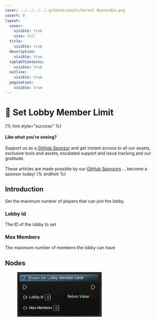 ```yaml
---
cover: ../../../../.gitbook/assets/Unreal Banner@2x.png
coverY: 0
layout:
  cover:
    visible: true
    size: full
  title:
    visible: true
  description:
    visible: true
  tableOfContents:
    visible: true
  outline:
    visible: true
  pagination:
    visible: true
---
```


# 🔵 Set Lobby Member Limit

{% hint style="success" %}
#### Like what you're seeing?

Support us as a [GitHub Sponsor](../../../../become-a-sponsor/) and get instant access to all our assets, exclusive tools and assets, escalated support and issue tracking and our gratitude.\
\
These articles are made possible by our [GitHub Sponsors](../../../../become-a-sponsor/) ... become a sponsor today!
{% endhint %}

## Introduction

Set the maximum number of players that can join the lobby.

### Lobby Id

The ID of the lobby to set

### Max Members

The maximum number of members the lobby can have

## Nodes

<figure><img src="../../../../.gitbook/assets/image (13) (1) (1).png" alt=""><figcaption></figcaption></figure>
